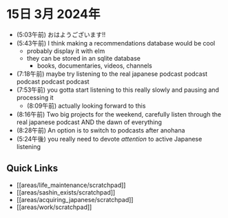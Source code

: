 # 15日 3月 2024年
- (5:03午前) おはようございます!!
- (5:43午前) I think making a recommendations database would be cool
  - probably display it with elm
  - they can be stored in an sqlite database
    - books, documentaries, videos, channels
- (7:18午前) maybe try listening to the real japanese podcast podcast podcast podcast podcast
- (7:53午前) you gotta start listening to this really slowly and pausing and processing it
  - (8:09午前) actually looking forward to this
- (8:16午前) Two big projects for the weekend, carefully listen through the real japanese podcast AND the dawn of everything
- (8:28午前) An option is to switch to podcasts after anohana
- (5:24午後) you really need to devote *attention* to active Japanese listening








## Quick Links
- [[areas/life_maintenance/scratchpad]]
- [[areas/sashin_exists/scratchpad]]
- [[areas/acquiring_japanese/scratchpad]]
- [[areas/work/scratchpad]]

